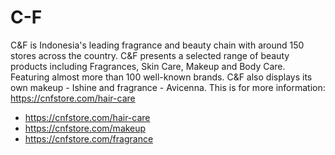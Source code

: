 # C-F

C&F is Indonesia's leading fragrance and beauty chain with around 150 stores across the country. C&F presents a selected range of beauty products including Fragrances, Skin Care, Makeup and Body Care. Featuring almost more than 100 well-known brands. C&F also displays its own makeup - Ishine and fragrance - Avicenna.
This is for more information: https://cnfstore.com/hair-care
* https://cnfstore.com/hair-care
* https://cnfstore.com/makeup
* https://cnfstore.com/fragrance
